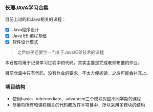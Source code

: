 ### 长理JAVA学习合集

目前上过的和Java相关的课程：
- [x] Java程序设计
- [x] Java EE 编程基础
- [x] 软件设计模式

> 之后似乎还要学一门关于Java框架技术的课程

本仓库将用于记录学习过程中的代码，其实主要是完成老师布置的作业。

目前仓库中只有代码，没有作业的要求，不太方便阅读，之后可能会补充上。

### 项目结构
- 使用basic、intermediate、advanced三个模块对应不同学期的课程
- 尽量将所有和课程相关的代码都放在本项目中，所以采用多模块的结构